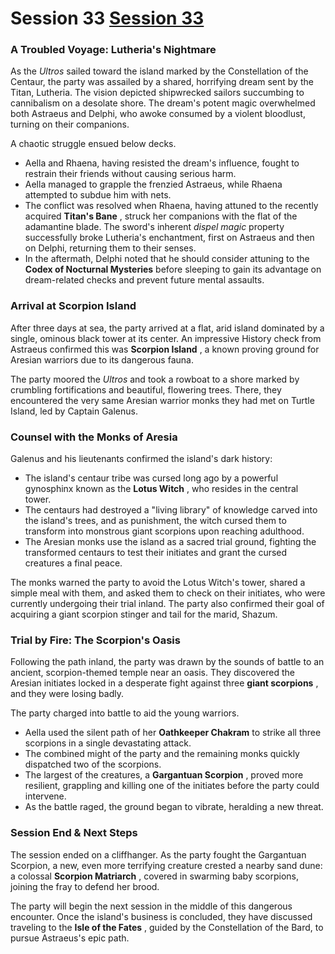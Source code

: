 # Session 33 [Session 33](#session-33)

### **A Troubled Voyage: Lutheria's Nightmare**

As the *Ultros* sailed toward the island marked by the Constellation of the Centaur, the party was assailed by a shared, horrifying dream sent by the Titan, Lutheria. The vision depicted shipwrecked sailors succumbing to cannibalism on a desolate shore. The dream's potent magic overwhelmed both Astraeus and Delphi, who awoke consumed by a violent bloodlust, turning on their companions.

A chaotic struggle ensued below decks.
*   Aella and Rhaena, having resisted the dream's influence, fought to restrain their friends without causing serious harm.
*   Aella managed to grapple the frenzied Astraeus, while Rhaena attempted to subdue him with nets.
*   The conflict was resolved when Rhaena, having attuned to the recently acquired **Titan's Bane** , struck her companions with the flat of the adamantine blade. The sword's inherent *dispel magic* property successfully broke Lutheria's enchantment, first on Astraeus and then on Delphi, returning them to their senses.
*   In the aftermath, Delphi noted that he should consider attuning to the **Codex of Nocturnal Mysteries** before sleeping to gain its advantage on dream-related checks and prevent future mental assaults.

### **Arrival at Scorpion Island**

After three days at sea, the party arrived at a flat, arid island dominated by a single, ominous black tower at its center. An impressive History check from Astraeus confirmed this was **Scorpion Island** , a known proving ground for Aresian warriors due to its dangerous fauna.

The party moored the *Ultros* and took a rowboat to a shore marked by crumbling fortifications and beautiful, flowering trees. There, they encountered the very same Aresian warrior monks they had met on Turtle Island, led by Captain Galenus.

### **Counsel with the Monks of Aresia**

Galenus and his lieutenants confirmed the island's dark history:
*   The island's centaur tribe was cursed long ago by a powerful gynosphinx known as the **Lotus Witch** , who resides in the central tower.
*   The centaurs had destroyed a "living library" of knowledge carved into the island's trees, and as punishment, the witch cursed them to transform into monstrous giant scorpions upon reaching adulthood.
*   The Aresian monks use the island as a sacred trial ground, fighting the transformed centaurs to test their initiates and grant the cursed creatures a final peace.

The monks warned the party to avoid the Lotus Witch's tower, shared a simple meal with them, and asked them to check on their initiates, who were currently undergoing their trial inland. The party also confirmed their goal of acquiring a giant scorpion stinger and tail for the marid, Shazum.

### **Trial by Fire: The Scorpion's Oasis**

Following the path inland, the party was drawn by the sounds of battle to an ancient, scorpion-themed temple near an oasis. They discovered the Aresian initiates locked in a desperate fight against three **giant scorpions** , and they were losing badly.

The party charged into battle to aid the young warriors.
*   Aella used the silent path of her **Oathkeeper Chakram** to strike all three scorpions in a single devastating attack.
*   The combined might of the party and the remaining monks quickly dispatched two of the scorpions.
*   The largest of the creatures, a **Gargantuan Scorpion** , proved more resilient, grappling and killing one of the initiates before the party could intervene.
*   As the battle raged, the ground began to vibrate, heralding a new threat.

### **Session End & Next Steps**

The session ended on a cliffhanger. As the party fought the Gargantuan Scorpion, a new, even more terrifying creature crested a nearby sand dune: a colossal **Scorpion Matriarch** , covered in swarming baby scorpions, joining the fray to defend her brood.

The party will begin the next session in the middle of this dangerous encounter. Once the island's business is concluded, they have discussed traveling to the **Isle of the Fates** , guided by the Constellation of the Bard, to pursue Astraeus's epic path.
